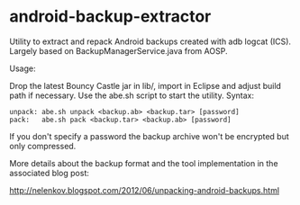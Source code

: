 android-backup-extractor
========================

Utility to extract and repack Android backups created with adb logcat (ICS). 
Largely based on BackupManagerService.java from AOSP. 

Usage: 

Drop the latest Bouncy Castle jar in lib/, import in Eclipse and adjust 
build path if necessary. Use the abe.sh script to start the utility. 
Syntax: 

	unpack:	abe.sh unpack <backup.ab> <backup.tar> [password]
	pack:	abe.sh pack <backup.tar> <backup.ab> [password]

If you don't specify a password the backup archive won't be encrypted but 
only compressed. 

More details about the backup format and the tool implementation in the 
associated blog post: 

http://nelenkov.blogspot.com/2012/06/unpacking-android-backups.html

